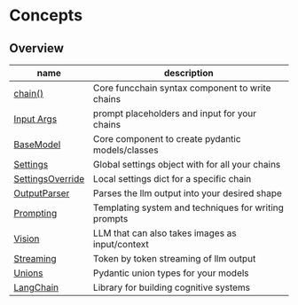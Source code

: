 # Concepts

## Overview

| name                                                                | description                                          |
| ------------------------------------------------------------------- | ---------------------------------------------------- |
| [chain()](chain.md)                                                 | Core funcchain syntax component to write chains      |
| [Input Args](input.md)                                              | prompt placeholders and input for your chains        |
| [BaseModel](pydantic.md)                                            | Core component to create pydantic models/classes     |
| [Settings](../getting-started/config.md#set-global-settings)        | Global settings object with for all your chains      |
| [SettingsOverride](../getting-started/config.md#set-local-settings) | Local settings dict for a specific chain             |
| [OutputParser](parser.md)                                           | Parses the llm output into your desired shape        |
| [Prompting](prompting.md)                                           | Templating system and techniques for writing prompts |
| [Vision](vision.md)                                                 | LLM that can also takes images as input/context      |
| [Streaming](streaming.md)                                           | Token by token streaming of llm output               |
| [Unions](unions.md)                                                 | Pydantic union types for your models                 |
| [LangChain](langchain.md)                                           | Library for building cognitive systems               |
